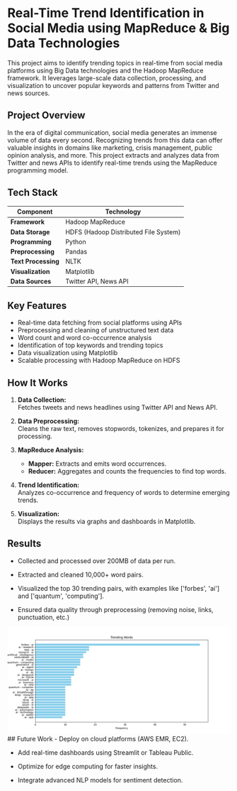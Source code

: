 # Real-Time Trend Identification in Social Media using MapReduce & Big Data Technologies

This project aims to identify trending topics in real-time from social media platforms using Big Data technologies and the Hadoop MapReduce framework. It leverages large-scale data collection, processing, and visualization to uncover popular keywords and patterns from Twitter and news sources.

## Project Overview

In the era of digital communication, social media generates an immense volume of data every second. Recognizing trends from this data can offer valuable insights in domains like marketing, crisis management, public opinion analysis, and more. This project extracts and analyzes data from Twitter and news APIs to identify real-time trends using the MapReduce programming model.

## Tech Stack

| Component           | Technology                           |
|---------------------|--------------------------------------|
| **Framework**       | Hadoop MapReduce                     |
| **Data Storage**    | HDFS (Hadoop Distributed File System)|
| **Programming**     | Python                               |
| **Preprocessing**   | Pandas                               |
| **Text Processing** | NLTK                                 |
| **Visualization**   | Matplotlib                           |
| **Data Sources**    | Twitter API, News API                |


## Key Features

- Real-time data fetching from social platforms using APIs  
- Preprocessing and cleaning of unstructured text data  
- Word count and word co-occurrence analysis  
- Identification of top keywords and trending topics  
- Data visualization using Matplotlib  
- Scalable processing with Hadoop MapReduce on HDFS  

## How It Works

1. **Data Collection:**  
   Fetches tweets and news headlines using Twitter API and News API.

2. **Data Preprocessing:**  
   Cleans the raw text, removes stopwords, tokenizes, and prepares it for processing.

3. **MapReduce Analysis:**  
   - **Mapper:** Extracts and emits word occurrences.  
   - **Reducer:** Aggregates and counts the frequencies to find top words.

4. **Trend Identification:**  
   Analyzes co-occurrence and frequency of words to determine emerging trends.

5. **Visualization:**  
   Displays the results via graphs and dashboards in Matplotlib.

## Results
- Collected and processed over 200MB of data per run.

- Extracted and cleaned 10,000+ word pairs.

- Visualized the top 30 trending pairs, with examples like ['forbes', 'ai'] and ['quantum', 'computing'].

- Ensured data quality through preprocessing (removing noise, links, punctuation, etc.)

<img src="BigDataOutput.png" width="600">
## Future Work
- Deploy on cloud platforms (AWS EMR, EC2).

- Add real-time dashboards using Streamlit or Tableau Public.

- Optimize for edge computing for faster insights.

- Integrate advanced NLP models for sentiment detection.


